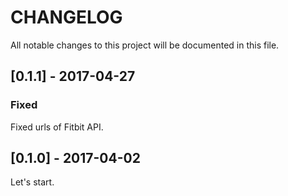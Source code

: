 # CHANGELOG
All notable changes to this project will be documented in this file.

## [0.1.1] - 2017-04-27
### Fixed
Fixed urls of Fitbit API.

## [0.1.0] - 2017-04-02
Let's start.